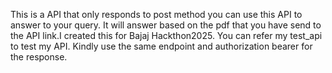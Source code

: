This is a API that only responds to post method you can use this API to answer to your query.
It will answer based on the pdf that you have send to the API link.I created this for Bajaj Hackthon2025.
You can refer my test_api to test my API.
Kindly use the same endpoint and authorization bearer for the response.

